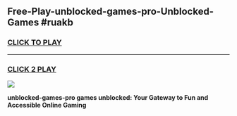 
## Free-Play-unblocked-games-pro-Unblocked-Games #ruakb
<h3>
<a href="https://news.freeplayer.one?title=unblocked-games-pro&ref=8M">CLICK TO PLAY</a></h3>
<hr>

<h3>
<a href="https://news.freeplayer.one?title=unblocked-games-pro&ref=8M">CLICK 2 PLAY</a>
  
</h3>

<a href="https://news.freeplayer.one?title=unblocked-games-pro&ref=8M"><img src="https://clearcache.store/games.png"></a>


**unblocked-games-pro games unblocked: Your Gateway to Fun and Accessible Online Gaming**
